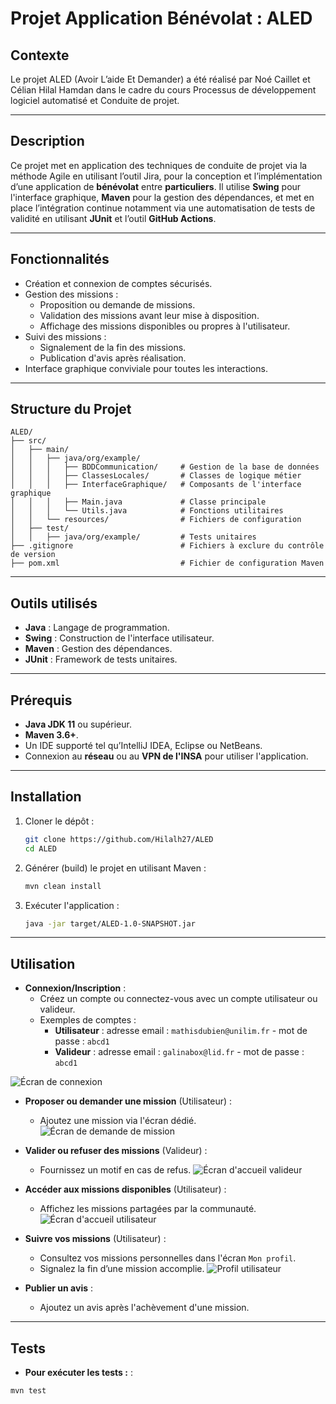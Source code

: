 # Projet Application Bénévolat : ALED

## **Contexte**

Le projet ALED (Avoir L’aide Et Demander) a été réalisé par Noé Caillet et Célian Hilal Hamdan dans le cadre du cours Processus de développement logiciel automatisé et Conduite de projet.

---

## **Description**

Ce projet met en application des techniques de conduite de projet via la méthode Agile en utilisant l’outil Jira, pour la conception et l’implémentation d’une application de **bénévolat** entre **particuliers**. Il utilise **Swing** pour l'interface graphique, **Maven** pour la gestion des dépendances, et met en place l’intégration continue notamment via une automatisation de tests de validité en utilisant **JUnit** et l’outil **GitHub Actions**.

---

## **Fonctionnalités**

- Création et connexion de comptes sécurisés.
- Gestion des missions :
  - Proposition ou demande de missions.
  - Validation des missions avant leur mise à disposition.
  - Affichage des missions disponibles ou propres à l'utilisateur.
- Suivi des missions :
  - Signalement de la fin des missions.
  - Publication d'avis après réalisation.
- Interface graphique conviviale pour toutes les interactions.

---

## **Structure du Projet**

```
ALED/
├── src/
│   ├── main/
│   │   ├── java/org/example/
│   │   │   ├── BDDCommunication/     # Gestion de la base de données
│   │   │   ├── ClassesLocales/       # Classes de logique métier
│   │   │   ├── InterfaceGraphique/   # Composants de l'interface graphique
│   │   │   ├── Main.java             # Classe principale
│   │   │   └── Utils.java            # Fonctions utilitaires
│   │   └── resources/                # Fichiers de configuration
│   ├── test/
│   │   ├── java/org/example/         # Tests unitaires
├── .gitignore                        # Fichiers à exclure du contrôle de version
├── pom.xml                           # Fichier de configuration Maven

```

---

## **Outils utilisés**

- **Java** : Langage de programmation.
- **Swing** : Construction de l'interface utilisateur.
- **Maven** : Gestion des dépendances.
- **JUnit** : Framework de tests unitaires.

---

## **Prérequis**

- **Java JDK 11** ou supérieur.
- **Maven 3.6+**.
- Un IDE supporté tel qu’IntelliJ IDEA, Eclipse ou NetBeans.
- Connexion au **réseau** ou au **VPN de l'INSA** pour utiliser l'application.

---

## **Installation**

1. Cloner le dépôt :
   ```bash
   git clone https://github.com/Hilalh27/ALED
   cd ALED

2. Générer (build) le projet en utilisant Maven :
   ```bash
   mvn clean install

3. Exécuter l'application :
   ```bash
   java -jar target/ALED-1.0-SNAPSHOT.jar

---

## **Utilisation**

- **Connexion/Inscription** :
  - Créez un compte ou connectez-vous avec un compte utilisateur ou valideur.
  - Exemples de comptes :
    - **Utilisateur** : adresse email : `mathisdubien@unilim.fr` -  mot de passe : `abcd1`
    - **Valideur** : adresse email : `galinabox@lid.fr` -  mot de passe : `abcd1`

![Écran de connexion](GUI_screenshots/connexion.png "Connexion")

- **Proposer ou demander une mission** (Utilisateur) :
  - Ajoutez une mission via l'écran dédié.
![Écran de demande de mission](GUI_screenshots/demander_mission.png "Demande mission")

- **Valider ou refuser des missions** (Valideur) :
  - Fournissez un motif en cas de refus.
![Écran d'accueil valideur](GUI_screenshots/accueil_v.png "Accueil valideur")

- **Accéder aux missions disponibles** (Utilisateur) :
  - Affichez les missions partagées par la communauté.
![Écran d'accueil utilisateur](GUI_screenshots/accueil_u.png "Accueil utilisateur")

- **Suivre vos missions** (Utilisateur) :
  - Consultez vos missions personnelles dans l'écran `Mon profil`.
  - Signalez la fin d’une mission accomplie.
![Profil utilisateur](GUI_screenshots/profil_u.png "Profil")

- **Publier un avis** :
  - Ajoutez un avis après l'achèvement d'une mission.
---

## **Tests**

- **Pour exécuter les tests :** :

```bash
mvn test

